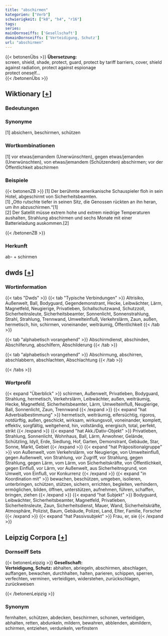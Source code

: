 ```yaml
---
title: "abschirmen"
kategorien: ["Verb"]
schwierigkeit: ["k0", "h4", "r16"]
tags:
series:
mainDornseiffs: ['Gesellschaft']
domainDornseiffs: ['Verteidigung, Schutz']
url: "abschirmen"
---
```


{{< betonenÜbs >}}
**Übersetzung:**  
screen, shield, shade, protect, guard, protect by tariff barriers, cover, shield against radiation, protect against espionage  
protect oneself...  
{{< /betonenÜbs >}}

## Wiktionary [[+](https://de.wiktionary.org/wiki/abschirmen)]

### Bedeutungen

### Synonyme
[1] absichern, beschirmen, schützen  

### Wortkombinationen
[1] vor etwas/jemandem (Unerwünschten), gegen etwas/jemanden (Unerwünschten), von etwas/jemandem (Schützenden) abschirmen; vor der Öffentlichkeit abschirmen  

### Beispiele
{{< betonenZB >}}
[1] Der berühmte amerikanische Schauspieler floh in sein Hotel, abgeschirmt von Sicherheitsbeamten.  
[1] „Otto rutschte tiefer in seinen Sitz, die Genossen rückten an ihn heran, um ihn abzuschirmen.“[1]  
[2] Der Satellit müsse extrem hohe und extrem niedrige Temperaturen aushalten, Strahlung abschirmen und sechs Monate mit einer Batterieladung auskommen.[2]  

{{< /betonenZB >}}
### Herkunft
ab- + schirmen  



## dwds [[+](https://www.dwds.de/wb/abschirmen)]

### Wortinformation
{{< tabs "Dwds" >}}
{{< tab "Typische Verbindungen" >}}
Altrisiko, Außenwelt, Ball, Bodyguard, Gegendemonstrant, Hecke, Leibwächter, Lärm, Magnetfeld, Neugierige, Privatleben, Schallschutzwand, Schutzzoll, Sicherheitnsleute, Sicherheitsbeamter, Sonnenlicht, Sonnenstrahlung, Strahl, Strahlung, Trennwand, Umwelteinfluß, Verkehrslärm, Zaun, außen, hermetisch, hin, schirmen, voneinander, weiträumig, Öffentlichkeit
{{< /tab >}}

{{< tab "alphabetisch vorangehend" >}}
Abschirmdienst, abschinden, Abschilferung, abschilfern, Abschilderung
{{< /tab >}}

{{< tab "alphabetisch vorangehend" >}}
Abschirmung, abschirren, abschlabbern, abschlachten, Abschlachtung
{{< /tab >}}

{{< /tabs >}}

### Wortprofil
{{< expand "Überblick" >}} schirmen, Außenwelt, Privatleben, Bodyguard, Strahlung, hermetisch, Verkehrslärm, Leibwächter, außen, weiträumig, Hecke, Magnetfeld, Sicherheitsbeamter, Lärm, Umwelteinfluß, Neugierige, Ball, Sonnenlicht, Zaun, Trennwand {{< /expand >}}
{{< expand "hat Adverbialbestimmung" >}} hermetisch, weiträumig, eifersüchtig, rigoros, notdürftig, außen, geschickt, wirksam, wirkungsvoll, voneinander, komplett, effektiv, sorgfältig, weitgehend, hin, vollständig, energisch, total, perfekt, strikt {{< /expand >}}
{{< expand "hat Akk./Dativ-Objekt" >}} Privatleben, Strahlung, Sonnenlicht, Wohnhaus, Ball, Lärm, Anwohner, Gelände, Schützling, Idyll, Erde, Siedlung, Hof, Garten, Demonstrant, Gebäude, Star, Sonne, Markt, Gebiet {{< /expand >}}
{{< expand "hat Präpositionalgruppe" >}} von Außenwelt, vom Verkehrslärm, vor Neugierige, von Umwelteinfluß, gegen Außenwelt, von Strahlung, vor Zugriff, vor Strahlung, gegen Strahlung, gegen Lärm, vom Lärm, von Sicherheitskräfte, von Öffentlichkeit, gegen Einfluß, vor Lärm, vor Außenwelt, aus Sicherheitnsgrund, von Umwelt, von Einfluß, vor Konkurrenz {{< /expand >}}
{{< expand "in Koordination mit" >}} bewachen, beschützen, umgeben, isolieren, unterbringen, schützen, stützen, sichern, errichten, begleiten, verhindern, ermöglichen, bilden, öffnen, unterstützen, aufnehmen, führen, schaffen, bringen, ziehen {{< /expand >}}
{{< expand "hat Subjekt" >}} Bodyguard, Leibwächter, Sicherheitsbeamter, Magnetfeld, Privatleben, Sicherheitnsleute, Zaun, Sicherheitsdienst, Mauer, Wand, Sicherheitskräfte, Atmosphäre, Polizist, Baum, Gebäude, Polizei, Land, Elter, Familie, Forscher {{< /expand >}}
{{< expand "hat Passivsubjekt" >}} Frau, er, sie {{< /expand >}}

## Leipzig Corpora [[+](https://corpora.uni-leipzig.de/en/res?word=abschirmen&corpusId=deu_newscrawl-public_2018)]

### Dornseiff Sets
{{< betonenLeipzig >}}
**Gesellschaft:**  
**Verteidigung, Schutz:** abhalten, abriegeln, abschirmen, abschlagen, auffangen, bewachen, durchhalten, halten, parieren, schippen, sperren, verfechten, verminen, verteidigen, widerstehen, zurückschlagen, zurückweisen  

{{< /betonenLeipzig >}}

### Synonym
fernhalten, schützen, abdecken, beschirmen, schonen, verteidigen, abhalten, retten, abdunkeln, mildern, bewahren, abblenden, abmildern, schirmen, entziehen, verdunkeln, verfinstern

